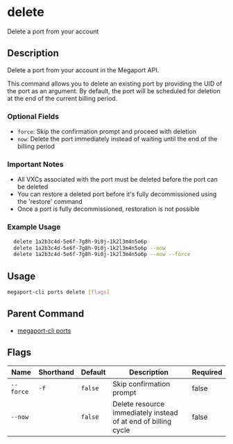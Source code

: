 # delete

Delete a port from your account

## Description

Delete a port from your account in the Megaport API.

This command allows you to delete an existing port by providing the UID of the port as an argument. By default, the port will be scheduled for deletion at the end of the current billing period.

### Optional Fields
  - `force`: Skip the confirmation prompt and proceed with deletion
  - `now`: Delete the port immediately instead of waiting until the end of the billing period

### Important Notes
  - All VXCs associated with the port must be deleted before the port can be deleted
  - You can restore a deleted port before it's fully decommissioned using the 'restore' command
  - Once a port is fully decommissioned, restoration is not possible

### Example Usage

```sh
  delete 1a2b3c4d-5e6f-7g8h-9i0j-1k2l3m4n5o6p
  delete 1a2b3c4d-5e6f-7g8h-9i0j-1k2l3m4n5o6p --now
  delete 1a2b3c4d-5e6f-7g8h-9i0j-1k2l3m4n5o6p --now --force
```

## Usage

```sh
megaport-cli ports delete [flags]
```


## Parent Command

* [megaport-cli ports](megaport-cli_ports.md)


## Flags

| Name | Shorthand | Default | Description | Required |
|------|-----------|---------|-------------|----------|
| `--force` | `-f` | `false` | Skip confirmation prompt | false |
| `--now` |  | `false` | Delete resource immediately instead of at end of billing cycle | false |



